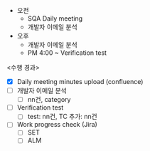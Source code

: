 - 오전
	- SQA Daily meeting
	- 개발자 이메일 분석
- 오후
	- 개발자 이메일 분석
	- PM 4:00 ~ Verification test

<수행 경과>
- [x] Daily meeting minutes upload (confluence)
- [ ] 개발자 이메일 분석
	- [ ] nn건, category
- [ ] Verification test
	- [ ] test: nn건, TC 추가: nn건
- [ ] Work progress check (Jira)
	- [ ] SET
	- [ ] ALM